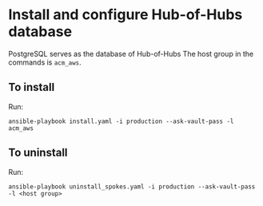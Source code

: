 # Install and configure Hub-of-Hubs database

PostgreSQL serves as the database of Hub-of-Hubs
The host group in the commands is `acm_aws`.

## To install

Run:

```
ansible-playbook install.yaml -i production --ask-vault-pass -l acm_aws
```

## To uninstall

Run:

```
ansible-playbook uninstall_spokes.yaml -i production --ask-vault-pass -l <host group>
```
